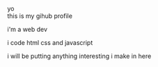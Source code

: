 yo <br>
this is my gihub profile

i'm a web dev

i code html css and javascript

i will be putting anything interesting i make in here
